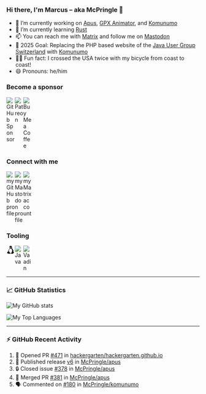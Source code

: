 ### Hi there, I'm Marcus – aka McPringle 👋

- 🔭 I’m currently working on [Apus](https://github.com/McPringle/apus), [GPX Animator](https://github.com/gpx-animator/gpx-animator), and [Komunumo](https://github.com/McPringle/komunumo)
- 🌱 I’m currently learning [Rust](https://www.rust-lang.org/)
- 📫 You can reach me with [Matrix](https://matrix.to/#/@mcpringle:matrix.org) and follow me on [Mastodon](https://fosstodon.org/@McPringle)
- 🥅 2025 Goal: Replacing the PHP based website of the [Java User Group Switzerland](https://www.jug.ch/) with [Komunumo](https://komunumo.org/)
- 🚴‍♂️ Fun fact: I crossed the USA twice with my bicycle from coast to coast!
- 😄 Pronouns: he/him


### Become a sponsor

[<img align="left" alt="GitHub Sponsor" title="GitHub Sponsor" width="22px" src="https://cdn.jsdelivr.net/npm/simple-icons@v3/icons/github.svg" />](https://github.com/sponsors/McPringle)
[<img align="left" alt="Patreon" title="Patreon" width="22px" src="https://cdn.jsdelivr.net/npm/simple-icons@v3/icons/patreon.svg" />](https://www.patreon.com/mcpringle)
[<img align="left" alt="Buy Me a Coffee" title="Buy Me a Coffee" width="22px" src="https://cdn.jsdelivr.net/npm/simple-icons@v3/icons/buymeacoffee.svg" />](https://www.buymeacoffee.com/McPringle)
<br clear="all"/>

### Connect with me

[<img align="left" alt="my GitHub profile" title="my GitHub profile" width="22px" src="https://cdn.jsdelivr.net/npm/simple-icons@v3/icons/github.svg" />][github]
[<img align="left" alt="my Mastodon profile" title="my Mastodon profile" width="22px" src="https://cdn.jsdelivr.net/npm/simple-icons@v3/icons/mastodon.svg" />][mastodon]
[<img align="left" alt="my Matrix account" title="my Matrix account" width="22px" src="https://cdn.jsdelivr.net/npm/simple-icons@v3/icons/matrix.svg" />][matrix]
<br clear="all"/>

### Tooling

[<img align="left" alt="Linux" title="Linux" width="22px" src="https://github.com/devicons/devicon/raw/master/icons/linux/linux-plain.svg" />][linux]
[<img align="left" alt="Java" title="Java" width="22px" src="https://www.svgrepo.com/show/106553/java.svg" />][java]
[<img align="left" alt="Vaadin" title="Vaadin" width="22px" src="https://seekicon.com/free-icon-download/vaadin_1.svg" />][vaadin]
<br clear="all"/>

---

### 📈 GitHub Statistics

![My GitHub stats](https://github-readme-stats.vercel.app/api?username=McPringle&count_private=true&show_icons=true)

![My Top Languages](https://github-readme-stats.vercel.app/api/top-langs/?username=McPringle&langs_count=5)

---

### ⚡ GitHub Recent Activity

<!--START_SECTION:activity-->
1. 💪 Opened PR [#471](https://github.com/hackergarten/hackergarten.github.io/pull/471) in [hackergarten/hackergarten.github.io](https://github.com/hackergarten/hackergarten.github.io)
2. 🚀 Published release [v6](https://github.com/McPringle/apus/releases/tag/v6) in [McPringle/apus](https://github.com/McPringle/apus)
3. 🔒 Closed issue [#378](https://github.com/McPringle/apus/issues/378) in [McPringle/apus](https://github.com/McPringle/apus)
4. 🎉 Merged PR [#381](https://github.com/McPringle/apus/pull/381) in [McPringle/apus](https://github.com/McPringle/apus)
5. 🗣 Commented on [#180](https://github.com/McPringle/komunumo/pull/180#issuecomment-3017255133) in [McPringle/komunumo](https://github.com/McPringle/komunumo)
<!--END_SECTION:activity-->

[github]: https://github.com/McPringle/
[mastodon]: https://fosstodon.org/@McPringle
[matrix]: https://matrix.to/#/@mcpringle:matrix.org
[linux]: https://en.wikipedia.org/wiki/Linux
[java]: https://en.wikipedia.org/wiki/Java_(programming_language)
[vaadin]: https://en.wikipedia.org/wiki/Vaadin
